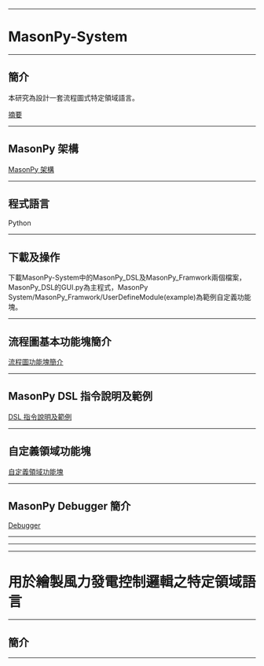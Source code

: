 ***
# MasonPy-System
***
## 簡介
本研究為設計一套流程圖式特定領域語言。

[摘要](https://github.com/ncu-psl/MasonPy-System.wiki.git)

***
## MasonPy 架構
[MasonPy 架構](https://github.com/ncu-psl/MasonPy-System.wiki.git)
***
## 程式語言
Python
***
## 下載及操作
下載MasonPy-System中的MasonPy_DSL及MasonPy_Framwork兩個檔案，MasonPy_DSL的GUI.py為主程式，MasonPy System/MasonPy_Framwork/UserDefineModule(example)為範例自定義功能塊。
***
## 流程圖基本功能塊簡介
[流程圖功能塊簡介](https://github.com/ncu-psl/MasonPy-System.wiki.git)
***
## MasonPy DSL 指令說明及範例
[DSL 指令說明及範例](https://github.com/ncu-psl/MasonPy-System.wiki.git)
***
## 自定義領域功能塊
[自定義領域功能塊](https://github.com/ncu-psl/MasonPy-System.wiki.git)
***
## MasonPy Debugger 簡介
[Debugger](https://github.com/ncu-psl/MasonPy-System.wiki.git)
***
***
***
# 用於繪製風力發電控制邏輯之特定領域語言
***
## 簡介
***

